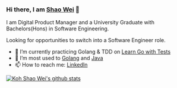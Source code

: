 ### Hi there, I am [Shao Wei](https://github.com/ksw95) 👋

I am Digital Product Manager and a University Graduate with Bachelors(Hons) in Software Engineering.

Looking for opportunities to switch into a Software Engineer role.



<!--
**ksw95/ksw95** is a ✨ _special_ ✨ repository because its `README.md` (this file) appears on your GitHub profile.

Here are some ideas to get you started:
- 👯 I’m looking to collaborate on ...
- 🤔 I’m looking for help with ...
- 💬 Ask me about ...
- 😄 Pronouns: ...
- ⚡ Fun fact: ...
-->


- 🔭 I’m currently practicing Golang & TDD on [Learn Go with Tests](https://github.com/ksw95/LearnGoWithTests)
- 🌱 I’m most used to [Golang](https://golang.org) and [Java](https://www.java.com/en/)
- 📫 How to reach me: [LinkedIn](https://www.linkedin.com/in/kohshaowei/)



[![Koh Shao Wei's github stats](https://github-readme-stats.vercel.app/api?username=ksw95)](https://github.com/anuraghazra/github-readme-stats)


